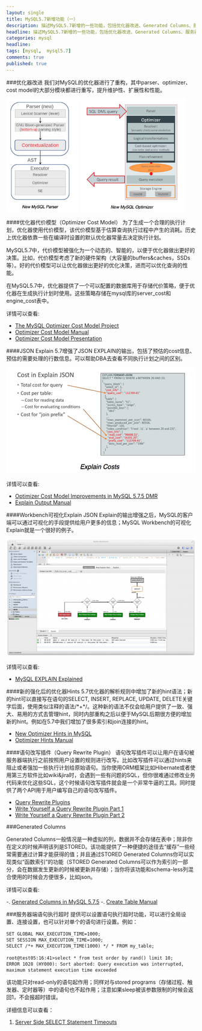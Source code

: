 ```yaml
---
layout: single
title: MySQL5.7新增功能（一）
description: 描述MySQL5.7新增的一些功能，包括优化器改进、Generated Columns、服务器端语句执行超时等
headline: 描述MySQL5.7新增的一些功能，包括优化器改进、Generated Columns、服务器端语句执行超时等
categories: mysql
headline:
tags: [mysql,  mysql5.7]
comments: true
published: true
---
```


###优化器改进
我们对MySQL的优化器进行了重构，其中parser、optimizer、cost model的大部分模块都进行重写，提升维护性、扩展性和性能。

<img src="../images/new-mysql-parser.png" height="300">
<img src="../images/new-mysql-optimizer.png" height="300">


####优化器代价模型（Optimizer Cost Model）
为了生成一个合理的执行计划，优化器使用代价模型，该代价模型基于估算查询执行过程中产生的消耗。历史上优化器依靠一些在编译时设置的默认优化器常量去决定执行计划。

MySQL5.7中，代价模型被强化为一个动态的、智能的，以便于优化器做出更好的决策。比如，代价模型考虑了新的硬件架构（大容量的buffers&caches，SSDs等）。好的代价模型可以让优化器做出更好的优化决策，进而可以优化查询的性能。

在MySQL5.7中，优化器提供了一个可以配置的数据库用于存储代价策略，便于优化器在生成执行计划时使用。这些策略存储在mysql库的server_cost和engine_cost表中。


详情可以查看:
- [The MySQL Optimizer Cost Model Project](http://mysqlserverteam.com/the-mysql-optimizer-cost-model-project/)
- [Optimizer Cost Model Manual](https://dev.mysql.com/doc/refman/5.7/en/cost-model.html)
- [Optimizer Cost Model Presentation](http://www.slideshare.net/olavsa/mysql-optimizer-cost-model)

####JSON Explain
5.7增强了JSON EXPLAIN的输出，包括了预估的cost信息、预估的需要处理的行数信息。可以帮助DBA去查看不同执行计划之间的区别。

![](../images/explain-costs.png)

详情可以查看:

- [Optimizer Cost Model Improvements in MySQL 5.7.5 DMR](http://mysqlserverteam.com/optimizer-cost-model-improvements-in-mysql-5-7-5-dmr/)
- [Explain Output Manual](https://dev.mysql.com/doc/refman/5.7/en/explain-output.html)

####Workbench可视化Explain
JSON Explain的输出增强之后，MySQL的客户端可以通过可视化的手段提供给用户更多的信息；MySQL Workbench的可视化Explain就是一个很好的例子。

![](../images/Example-Visual-Explain.png)

详情可以查看:

- [MySQL EXPLAIN Explained](http://mysqlserverteam.com/mysql-explain-explained/)


####新的强化后的优化器Hints
5.7优化器的解析规则中增加了新的hint语法；新的hint可以直接写在语句的SELECT, INSERT, REPLACE, UPDATE, DELETE关键字后面，使用类似注释的语法/\*+\*/。这种新的语法不仅会给用户提供了一致、强大、易用的方式去管理hint，同时内部重构之后以便于MySQL后期很方便的增加新的hint。例如在5.7中我们增加了很多索引和join连接的hint。


- [New Optimizer Hints in MySQL](http://mysqlserverteam.com/new-optimizer-hints-in-mysql/)
- [Optimizer Hints Manual](https://dev.mysql.com/doc/refman/5.7/en/optimizer-hints.html)

####语句改写插件（Query Rewrite Plugin）
语句改写插件可以让用户在语句被服务器端执行之前按照用户设置的规则进行改写。比如改写插件可以通过hints来阻止或者强加一些执行计划给原始语句。当你使用ORM框架比如Hibernate或者使用第三方软件比如wiki&jira时，会遇到一些有问题的SQL，但你很难通过修改业务代码来优化这些SQL，这个时候语句改写插件就会是一个非常牛逼的工具。同时提供了两个API用于用户编写自己的语句改写插件。

- [Query Rewrite Plugins](http://mysqlserverteam.com/the-query-rewrite-plugins/)
- [Write Yourself a Query Rewrite Plugin Part 1](http://mysqlserverteam.com/write-yourself-a-query-rewrite-plugin-part-1/)
- [Write Yourself a Query Rewrite Plugin Part 2](http://mysqlserverteam.com/write-yourself-a-query-rewrite-plugin-part-2/)

###Generated Columns

Generated Columns一般情况是一种虚拟的列，数据并不会存储在表中；除非你在定义的时候声明该列是STORED。该功能提供了一种便捷的途径去“缓存”一些经常需要通过计算才能获得的值；并且通过STORED Generated Columns你可以实现类似“函数索引”的功能（STORED Generated Columns可以作为索引的一部分，会在数据发生更新的时候被更新并存储）；当你将该功能和schema-less列混合使用的时候会方便很多，比如json。

详情可以查看:

-. [Generated Columns in MySQL 5.7.5](http://mysqlserverteam.com/generated-columns-in-mysql-5-7-5/)
-. [Create Table Manual](http://dev.mysql.com/doc/refman/5.7/en/create-table.html)

###服务器端语句执行超时
提供可以设置语句执行超时功能，可以进行全局设置、连接设置，也可以针对单个的语句进行设置。例如：

	SET GLOBAL MAX_EXECUTION_TIME=1000;
	SET SESSION MAX_EXECUTION_TIME=1000;
	SELECT /*+ MAX_EXECUTION_TIME(1000) */ * FROM my_table;
	
	root@test05:16:41>select * from test order by rand() limit 10;
	ERROR 1028 (HY000): Sort aborted: Query execution was interrupted, maximum statement execution time exceeded
	
	
该功能只对read-only的语句起作用；同样对与stored programs（存储过程、触发器、定时器等）中的语句也不起作用；注意如果sleep被该参数限制的时候会返回1，不会报超时错误。
	
详细信息可以查看：

1. [Server Side SELECT Statement Timeouts](http://mysqlserverteam.com/server-side-select-statement-timeouts/)